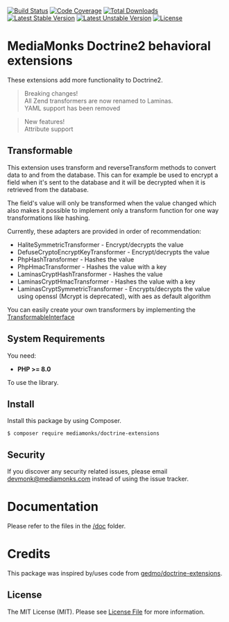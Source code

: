 
[![Build Status](https://img.shields.io/github/actions/workflow/status/mediamonks/doctrine-extensions/continuous-integration.yml?label=CI&logo=github&style=flat-square)](https://github.com/mediamonks/doctrine-extensions/actions)
[![Code Coverage](https://img.shields.io/codecov/c/gh/mediamonks/doctrine-extensions?label=codecov&logo=codecov&style=flat-square)](https://codecov.io/gh/mediamonks/doctrine-extensions)
[![Total Downloads](https://poser.pugx.org/mediamonks/doctrine-extensions/downloads)](https://packagist.org/packages/mediamonks/doctrine-extensions)
[![Latest Stable Version](https://poser.pugx.org/mediamonks/doctrine-extensions/v/stable)](https://packagist.org/packages/mediamonks/doctrine-extensions)
[![Latest Unstable Version](https://poser.pugx.org/mediamonks/doctrine-extensions/v/unstable)](https://packagist.org/packages/mediamonks/doctrine-extensions)
[![License](https://poser.pugx.org/mediamonks/doctrine-extensions/license)](https://packagist.org/packages/mediamonks/doctrine-extensions)

# MediaMonks Doctrine2 behavioral extensions

These extensions add more functionality to Doctrine2.

> Breaking changes!  
  All Zend transformers are now renamed to Laminas.  
  YAML support has been removed

> New features!  
  Attribute support
  
## Transformable

This extension uses transform and reverseTransform methods to convert data to and from the database. This can for example be used to encrypt a field when it's sent to the database and it will be decrypted when it is retrieved from the database.

The field's value will only be transformed when the value changed which also makes it possible to implement only a transform function for one way transformations like hashing.

Currently, these adapters are provided in order of recommendation:

- HaliteSymmetricTransformer - Encrypt/decrypts the value
- DefuseCryptoEncryptKeyTransformer - Encrypt/decrypts the value
- PhpHashTransformer - Hashes the value
- PhpHmacTransformer - Hashes the value with a key
- LaminasCryptHashTransformer - Hashes the value
- LaminasCryptHmacTransformer - Hashes the value with a key
- LaminasCryptSymmetricTransformer - Encrypts/decrypts the value using openssl (Mcrypt is deprecated), with aes as default algorithm

You can easily create your own transformers by implementing the [TransformableInterface](src/Transformable/Transformer/TransformerInterface.php)

## System Requirements

You need:

- **PHP >= 8.0**

To use the library.

## Install

Install this package by using Composer.

```
$ composer require mediamonks/doctrine-extensions
```

## Security

If you discover any security related issues, please email devmonk@mediamonks.com instead of using the issue tracker.

# Documentation

Please refer to the files in the [/doc](/doc) folder.

# Credits

This package was inspired by/uses code from [gedmo/doctrine-extensions](https://packagist.org/packages/gedmo/doctrine-extensions).

## License

The MIT License (MIT). Please see [License File](LICENSE) for more information.
